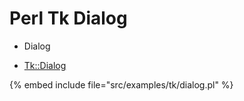 # Perl Tk Dialog

* Dialog

* [Tk::Dialog](https://metacpan.org/pod/Tk::Dialog)

{% embed include file="src/examples/tk/dialog.pl" %}


